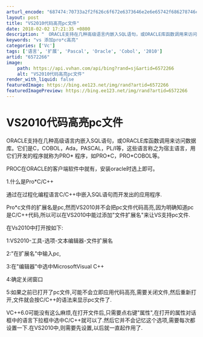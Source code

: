 ```yaml
---
arturl_encode: "687474:70733a2f2f626c6f672e6373646e2e6e65742f686278746c68:782f61727469636c652f64657461696c732f36353732323636"
layout: post
title: "VS2010代码高亮pc文件"
date: 2018-02-02 17:21:35 +0800
description: "　ORACLE支持在几种高级语言内嵌入SQL语句，或ORACLE库函数调用来访问数据库。它们是C，C"
keywords: "vs 添加pro*c高亮"
categories: ['Vc']
tags: ['语言', '扩展', 'Pascal', 'Oracle', 'Cobol', '2010']
artid: "6572266"
image:
    path: https://api.vvhan.com/api/bing?rand=sj&artid=6572266
    alt: "VS2010代码高亮pc文件"
render_with_liquid: false
featuredImage: https://bing.ee123.net/img/rand?artid=6572266
featuredImagePreview: https://bing.ee123.net/img/rand?artid=6572266
---
```


# VS2010代码高亮pc文件

ORACLE支持在几种高级语言内嵌入SQL语句，或ORACLE库函数调用来访问数据库。它们是C，COBOL，Ada，PASCAL，PL/I等，这些语言称之为宿主语言，用它们开发的程序就称为PRO\* 程序，如PRO\*C，PRO\*COBOL等。

PROC在ORACLE的客户端软件中就有，安装oracle时选上即可。

1.什么是Pro\*C/C++

通过在过程化编程语言C/C++中嵌入SQL语句而开发出的应用程序.

Pro\*c文件的扩展名是pc,然而VS2010并不会把pc文件代码高亮,因为明确知道pc是C/C++代码,所以可以在VS2010中能过添加"文件扩展名"来让VS支持pc文件.

在Vs2010中打开按如下:

1:VS2010-工具-选项-文本编辑器-文件扩展名

2:"在扩展名"中输入pc,

3:在"编辑器"中选中MicrosoftVisual C++

4:确定关闭窗口

5:如果之前已打开了pc文件,可能不会立即应用代码高亮,需要关闭文件,然后重新打开,文件就会按C/C++的语法来显示pc文件了.

VC++6.0可能没有这么麻烦,在打开文件后,只需要点右键"属性",在打开的属性对话框中的语言下拉框中选中C/C++就可以了.然后它并不会记忆这个选项,需要每次都设置一下.在VS2010中,则需要先设置,以后就一直起作用了.